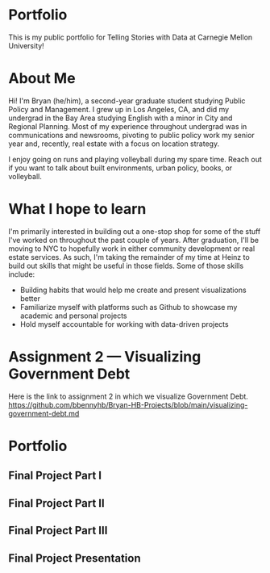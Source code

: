 
# Portfolio
This is my public portfolio for Telling Stories with Data at Carnegie Mellon University! 

# About Me
Hi! I'm Bryan (he/him), a second-year graduate student studying Public Policy and Management. I grew up in Los Angeles, CA, and did my undergrad in the Bay Area studying English with a minor in City and Regional Planning. Most of my experience throughout undergrad was in communications and newsrooms, pivoting to public policy work my senior year and, recently, real estate with a focus on location strategy.

I enjoy going on runs and playing volleyball during my spare time. Reach out if you want to talk about built environments, urban policy, books, or volleyball. 

# What I hope to learn
I'm primarily interested in building out a one-stop shop for some of the stuff I've worked on throughout the past couple of years. After graduation, I'll be moving to NYC to hopefully work in either community development or real estate services. As such, I'm taking the remainder of my time at Heinz to build out skills that might be useful in those fields. Some of those skills include:


- Building habits that would help me create and present visualizations better
- Familiarize myself with platforms such as Github to showcase my academic and personal projects
- Hold myself accountable for working with data-driven projects

# Assignment 2 — Visualizing Government Debt

Here is the link to assignment 2 in which we visualize Government Debt. https://github.com/bbennyhb/Bryan-HB-Projects/blob/main/visualizing-government-debt.md

# Portfolio
## Final Project Part I
## Final Project Part II
## Final Project Part III
## Final Project Presentation





